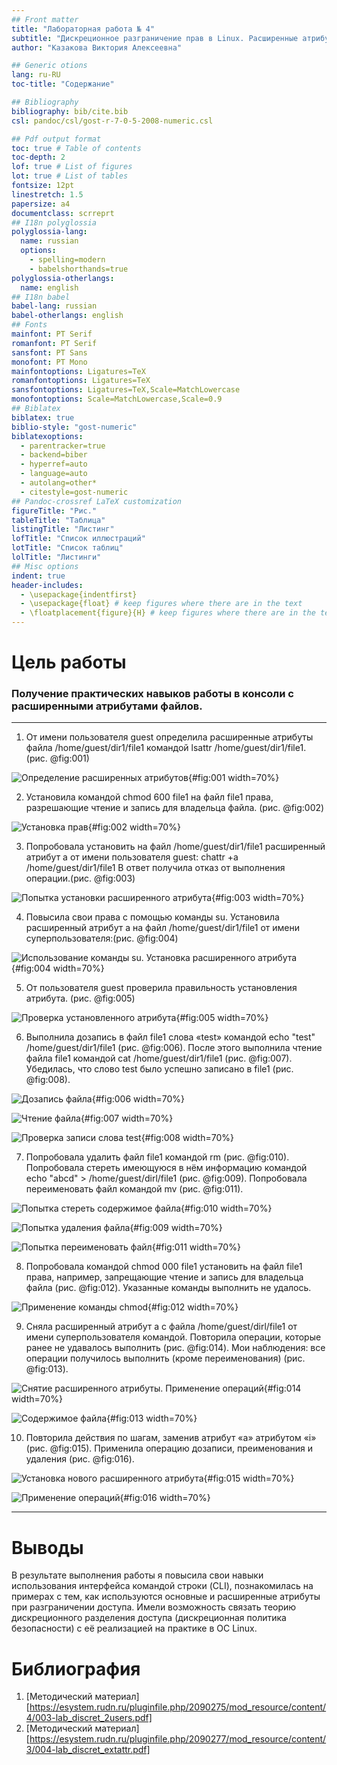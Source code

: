 ```yaml
---
## Front matter
title: "Лабораторная работа № 4"
subtitle: "Дискреционное разграничение прав в Linux. Расширенные атрибуты"
author: "Казакова Виктория Алексеевна"

## Generic otions
lang: ru-RU
toc-title: "Содержание"

## Bibliography
bibliography: bib/cite.bib
csl: pandoc/csl/gost-r-7-0-5-2008-numeric.csl

## Pdf output format
toc: true # Table of contents
toc-depth: 2
lof: true # List of figures
lot: true # List of tables
fontsize: 12pt
linestretch: 1.5
papersize: a4
documentclass: scrreprt
## I18n polyglossia
polyglossia-lang:
  name: russian
  options:
	- spelling=modern
	- babelshorthands=true
polyglossia-otherlangs:
  name: english
## I18n babel
babel-lang: russian
babel-otherlangs: english
## Fonts
mainfont: PT Serif
romanfont: PT Serif
sansfont: PT Sans
monofont: PT Mono
mainfontoptions: Ligatures=TeX
romanfontoptions: Ligatures=TeX
sansfontoptions: Ligatures=TeX,Scale=MatchLowercase
monofontoptions: Scale=MatchLowercase,Scale=0.9
## Biblatex
biblatex: true
biblio-style: "gost-numeric"
biblatexoptions:
  - parentracker=true
  - backend=biber
  - hyperref=auto
  - language=auto
  - autolang=other*
  - citestyle=gost-numeric
## Pandoc-crossref LaTeX customization
figureTitle: "Рис."
tableTitle: "Таблица"
listingTitle: "Листинг"
lofTitle: "Список иллюстраций"
lotTitle: "Список таблиц"
lolTitle: "Листинги"
## Misc options
indent: true
header-includes:
  - \usepackage{indentfirst}
  - \usepackage{float} # keep figures where there are in the text
  - \floatplacement{figure}{H} # keep figures where there are in the text
---
```

# Цель работы

### Получение практических навыков работы в консоли с расширенными атрибутами файлов.
---
1. От имени пользователя guest определила расширенные атрибуты файла /home/guest/dir1/file1 командой lsattr /home/guest/dir1/file1. (рис. @fig:001)
   
![Определение расширенных атрибутов](image/1.png){#fig:001 width=70%}

2. Установила командой chmod 600 file1 на файл file1 права, разрешающие чтение и запись для владельца файла. (рис. @fig:002)

![Установка прав](image/2.png){#fig:002 width=70%}

3. Попробовала установить на файл /home/guest/dir1/file1 расширенный атрибут a от имени пользователя guest: chattr +a /home/guest/dir1/file1 В ответ получила отказ от выполнения операции.(рис. @fig:003) 

![Попытка установки расширенного атрибута](image/3.png){#fig:003 width=70%}

4. Повысила свои права с помощью команды su. Установила расширенный атрибут a на файл /home/guest/dir1/file1 от имени суперпользователя:(рис. @fig:004)
   
![Использование команды su. Установка расширенного атрибута](image/4.png){#fig:004 width=70%}

5. От пользователя guest проверила правильность установления атрибута. (рис. @fig:005) 

![Проверка установленного атрибута](image/5.png){#fig:005 width=70%} 

6. Выполнила дозапись в файл file1 слова «test» командой echo "test" /home/guest/dir1/file1 (рис. @fig:006). После этого выполнила чтение файла file1 командой cat /home/guest/dir1/file1 (рис. @fig:007). Убедилась, что слово test было успешно записано в file1 (рис. @fig:008).

![Дозапись файла](image/6.png){#fig:006 width=70%}

![Чтение файла](image/7.png){#fig:007 width=70%}

![Проверка записи слова test](image/8.png){#fig:008 width=70%}

7. Попробовала удалить файл file1 командой rm (рис. @fig:010). Попробовала стереть имеющуюся в нём информацию командой echo "abcd" > /home/guest/dirl/file1 (рис. @fig:009). Попробовала переименовать файл командой mv (рис. @fig:011).

![Попытка стереть содержимое файла](image/10.png){#fig:010 width=70%}

![Попытка удаления файла](image/9.png){#fig:009 width=70%}

![Попытка переименовать файл](image/11.png){#fig:011 width=70%}

8. Попробовала командой chmod 000 file1 установить на файл file1 права, например, запрещающие чтение и запись для владельца файла (рис. @fig:012). Указанные команды выполнить не удалось.  

![Применение команды chmod](image/12.png){#fig:012 width=70%}

9. Сняла расширенный атрибут a с файла /home/guest/dirl/file1 от имени суперпользователя командой. Повторила операции, которые ранее не удавалось выполнить (рис. @fig:014). Мои наблюдения: все операции получилось выполнить (кроме переименования) (рис. @fig:013).

![Снятие расширенного атрибуты. Применение операций](image/14.png){#fig:014 width=70%}

![Содержимое файла](image/13.png){#fig:013 width=70%}

10. Повторила действия по шагам, заменив атрибут «a» атрибутом «i» (рис. @fig:015). Применила операцию дозаписи, преименования и удаления (рис. @fig:016). 

![Установка нового расширенного атрибута](image/15.png){#fig:015 width=70%}

![Применение операций](image/16.png){#fig:016 width=70%}

---
# Выводы

В результате выполнения работы я повысила свои навыки использования интерфейса командой строки (CLI), познакомилась на примерах с тем, как используются основные и расширенные атрибуты при разграничении доступа. Имели возможность связать теорию дискреционного разделения доступа (дискреционная политика безопасности) с её реализацией на практике в ОС Linux. 

# Библиография

1. [Методический материал] [https://esystem.rudn.ru/pluginfile.php/2090275/mod_resource/content/4/003-lab_discret_2users.pdf]
2. [Методический материал] [https://esystem.rudn.ru/pluginfile.php/2090277/mod_resource/content/3/004-lab_discret_extattr.pdf]
